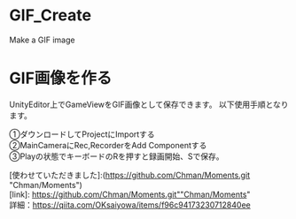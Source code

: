 # GIF_Create
Make a GIF image


GIF画像を作る
======================
UnityEditor上でGameViewをGIF画像として保存できます。
以下使用手順となります。

①ダウンロードしてProjectにImportする  
②MainCameraにRec,RecorderをAdd Componentする  
③Playの状態でキーボードのRを押すと録画開始、Sで保存。　　

[使わせていただきました]:(https://github.com/Chman/Moments.git "Chman/Moments")  
 [link]: https://github.com/Chman/Moments.git""Chman/Moments"  
詳細：https://qiita.com/OKsaiyowa/items/f96c94173230712840ee
